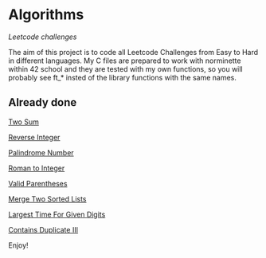 # Algorithms
*Leetcode challenges*

The aim of this project is to code all Leetcode Challenges from Easy to Hard in different languages. My C files are prepared to work with norminette within 42 school and they are tested with my own functions, so you will probably see ft_* insted of the library functions with the same names.

## Already done

[Two Sum](./document.md/#two-sum)

[Reverse Integer](./document.md/#reverse-integer)

[Palindrome Number](./document.md/#palindrome-number)

[Roman to Integer](./document.md/#roman-to-integer)

[Valid Parentheses](./document.md/#valid-parentheses)

[Merge Two Sorted Lists](./document.md/#merge-two-sorted-lists)

[Largest Time For Given Digits](./document.md/#largest-time-for-given-digits)

[Contains Duplicate III](./document.md/#contains-duplicate-iii)

Enjoy!
